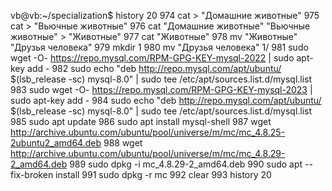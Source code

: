 vb@vb:~/specialization$ history 20
  974  cat > "Домашние животные"
  975  cat > "Вьючные животные"
  976  cat "Домашние животные" "Вьючные животные" > "Животные"
  977  cat "Животные"
  978  mv "Животные" "Друзья человека"
  979  mkdir 1
  980  mv "Друзья человека" 1/
  981  sudo wget -O- https://repo.mysql.com/RPM-GPG-KEY-mysql-2022 | sudo apt-key add -
  982  sudo echo "deb http://repo.mysql.com/apt/ubuntu/ $(lsb_release -sc) mysql-8.0" | sudo tee /etc/apt/sources.list.d/mysql.list
  983  sudo wget -O- https://repo.mysql.com/RPM-GPG-KEY-mysql-2023 | sudo apt-key add -
  984  sudo echo "deb http://repo.mysql.com/apt/ubuntu/ $(lsb_release -sc) mysql-8.0" | sudo tee /etc/apt/sources.list.d/mysql.list
  985  sudo apt update
  986  sudo apt install mysql-shell
  987  wget http://archive.ubuntu.com/ubuntu/pool/universe/m/mc/mc_4.8.25-2ubuntu2_amd64.deb
  988  wget http://archive.ubuntu.com/ubuntu/pool/universe/m/mc/mc_4.8.29-2_amd64.deb
  989  sudo dpkg -i mc_4.8.29-2_amd64.deb
  990  sudo apt --fix-broken install
  991  sudo dpkg -r mc
  992  clear
  993  history 20

